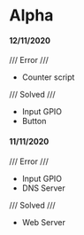 # Alpha #

#### 12/11/2020
/// Error ///
- Counter script

/// Solved ///
- Input GPIO
- Button

#### 11/11/2020
/// Error ///
- Input GPIO
- DNS Server

/// Solved ///
- Web Server
